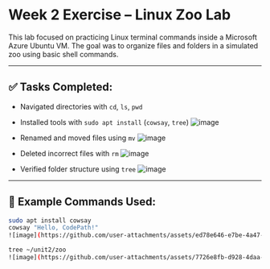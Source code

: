 # Week 2 Exercise – Linux Zoo Lab

This lab focused on practicing Linux terminal commands inside a Microsoft Azure Ubuntu VM. The goal was to organize files and folders in a simulated zoo using basic shell commands.

---

## ✅ Tasks Completed:
- Navigated directories with `cd`, `ls`, `pwd`

- Installed tools with `sudo apt install` (`cowsay`, `tree`)
![image](https://github.com/user-attachments/assets/e7b4d003-94cd-43c3-9836-5d7dfc93ce4b)

- Renamed and moved files using `mv`
![image](https://github.com/user-attachments/assets/6d238d16-8998-4118-8a1c-608689640d24)

- Deleted incorrect files with `rm`
![image](https://github.com/user-attachments/assets/ba47fcb9-80b2-4aca-89bd-17e15ebf1d2c)

- Verified folder structure using `tree`
![image](https://github.com/user-attachments/assets/97994a90-a63c-4209-b71a-aaf006f09035)


---

## 🐄 Example Commands Used:
```bash
sudo apt install cowsay
cowsay "Hello, CodePath!"
![image](https://github.com/user-attachments/assets/ed78e646-e7be-4a47-893c-dae2d4885eed)

tree ~/unit2/zoo
![image](https://github.com/user-attachments/assets/7726e8fb-d928-4daa-ab5a-891669481416)
